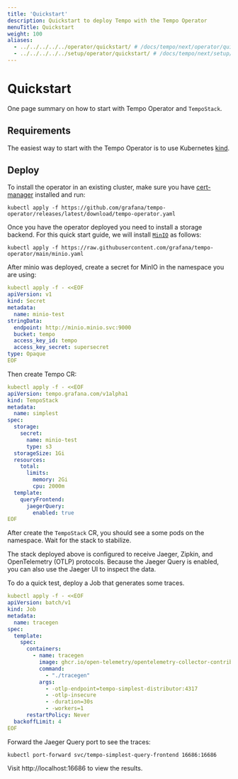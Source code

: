 ```yaml
---
title: 'Quickstart'
description: Quickstart to deploy Tempo with the Tempo Operator
menuTitle: Quickstart
weight: 100
aliases:
  - ../../../../../operator/quickstart/ # /docs/tempo/next/operator/quickstart/
  - ../../../../../setup/operator/quickstart/ # /docs/tempo/next/setup/operator/quickstart/
---
```


# Quickstart

One page summary on how to start with Tempo Operator and `TempoStack`.

## Requirements

The easiest way to start with the Tempo Operator is to use Kubernetes [kind](https://kind.sigs.k8s.io/).

## Deploy

To install the operator in an existing cluster, make sure you have [cert-manager](https://cert-manager.io/docs/installation/) installed and run:

```shell
kubectl apply -f https://github.com/grafana/tempo-operator/releases/latest/download/tempo-operator.yaml
```

Once you have the operator deployed you need to install a storage backend. For this quick start guide, we will install [`MinIO`](https://min.io/) as follows:

```shell
kubectl apply -f https://raw.githubusercontent.com/grafana/tempo-operator/main/minio.yaml
```

After minio was deployed, create a secret for MinIO in the namespace you are using:

```yaml
kubectl apply -f - <<EOF
apiVersion: v1
kind: Secret
metadata:
  name: minio-test
stringData:
  endpoint: http://minio.minio.svc:9000
  bucket: tempo
  access_key_id: tempo
  access_key_secret: supersecret
type: Opaque
EOF
```

Then create Tempo CR:

```yaml
kubectl apply -f - <<EOF
apiVersion: tempo.grafana.com/v1alpha1
kind: TempoStack
metadata:
  name: simplest
spec:
  storage:
    secret:
      name: minio-test
      type: s3
  storageSize: 1Gi
  resources:
    total:
      limits:
        memory: 2Gi
        cpu: 2000m
  template:
    queryFrontend:
      jaegerQuery:
        enabled: true
EOF
```

After create the `TempoStack` CR, you should see a some pods on the namespace. Wait for the stack to stabilize.

The stack deployed above is configured to receive Jaeger, Zipkin, and OpenTelemetry (OTLP) protocols.
Because the Jaeger Query is enabled, you can also use the Jaeger UI to inspect the data.

To do a quick test, deploy a Job that generates some traces.

```yaml
kubectl apply -f - <<EOF
apiVersion: batch/v1
kind: Job
metadata:
  name: tracegen
spec:
  template:
    spec:
      containers:
        - name: tracegen
          image: ghcr.io/open-telemetry/opentelemetry-collector-contrib/tracegen:latest
          command:
            - "./tracegen"
          args:
            - -otlp-endpoint=tempo-simplest-distributor:4317
            - -otlp-insecure
            - -duration=30s
            - -workers=1
      restartPolicy: Never
  backoffLimit: 4
EOF
```

Forward the Jaeger Query port to see the traces:

```
kubectl port-forward svc/tempo-simplest-query-frontend 16686:16686
```

Visit http://localhost:16686 to view the results.
